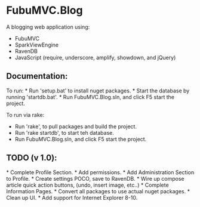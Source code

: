 <h1>FubuMVC.Blog</h1>
A blogging web application using:

* FubuMVC
* SparkViewEngine
* RavenDB
* JavaScript (require, underscore, amplify, showdown, and jQuery)

<h2>Documentation:</h2>
To run:
* Run 'setup.bat' to install nuget packages.
* Start the database by running 'startdb.bat'.
* Run FubuMVC.Blog.sln, and click F5 start the project.

To run via rake:
* Run 'rake', to pull packages and build the project.
* Run 'rake startdb', to start teh database.
* Run FubuMVC.Blog.sln, and click F5 start the project.


<h2>TODO (v 1.0):</h2>
* Complete Profile Section.
* Add permissions.
* Add Administration Section to Profile.
* Create settings POCO, save to RavenDB.
* Wire up compose article quick action buttons, (undo, insert image, etc..)
* Complete Information Pages.
* Convert all packages to use actual nuget packages.
* Clean up UI.
* Add support for Internet Explorer 8-10.
